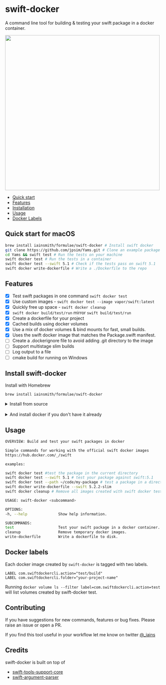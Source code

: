 # swift-docker

A command line tool for building & testing your swift package in a docker container.

<img src="https://s3.eu-west-2.amazonaws.com/iainpublicgifs/swift-docker-small.gif" width="500">

* [Quick start](#quick-start-for-macOS)
* [Features](#Features)
* [Installation](#Install-swift-docker)
* [Usage](#Usage)
* [Docker Labels](#docker-labels)

## Quick start for macOS

```sh
brew install iainsmith/formulae/swift-docker # Install swift docker
git clone https://github.com/jpsim/Yams.git # Clone an example package
cd Yams && swift test # Run the tests on your machine
swift docker test # Run the tests in a container
swift docker test --swift 5.1 # Check if the tests pass on swift 5.1
swift docker write-dockerfile # Write a ./Dockerfile to the repo
```

## Features

* [x] Test swift packages in one command `swift docker test`
* [x] Use custom images - `swift docker test --image vapor/swift:latest`
* [x] Quickly free up space - `swift docker cleanup`
* [x] `swift docker build/test/run` mirror `swift build/test/run`
* [x] Create a dockerfile for your project
* [x] Cached builds using docker volumes
* [x] Use a mix of docker volumes & bind mounts for fast, small builds.
* [x] Uses the swift docker image that matches the Package.swift manifest.
* [ ] Create a .dockerignore file to avoid adding .git directory to the image
* [ ] Support multistage slim builds
* [ ] Log output to a file
* [ ] cmake build for running on Windows

## Install swift-docker

Install with Homebrew
```sh
brew install iainsmith/formulae/swift-docker
```
<details>
<summary>
Install from source
</summary>
<pre>
> git clone https://github.com/iainsmith/swift-docker-cli.git
> cd swift-docker
> swift build -c release --disable-sandbox
# copy the binary to somewhere in your path.
> cp ./.build/release/swift-docker ~/bin
</pre>
</details>
</br>

<details>
<summary>
And install docker if you don't have it already
</summary>

* Download the [Docker Mac App](https://www.docker.com/docker-mac).
* Or alternatively install via homebrew `brew cask install docker`
</details>

## Usage

```bash
OVERVIEW: Build and test your swift packages in docker

Simple commands for working with the official swift docker images
https://hub.docker.com/_/swift

examples:

swift docker test #test the package in the current directory
swift docker test --swift 5.1 # test your package against swift:5.1
swift docker test --path ~/code/my-package # test a package in a directory
swift docker write-dockerfile --swift 5.2.2-slim
swift docker cleanup # Remove all images created with swift docker test

USAGE: swift-docker <subcommand>

OPTIONS:
-h, --help              Show help information.

SUBCOMMANDS:
test                    Test your swift package in a docker container.
cleanup                 Remove temporary docker images.
write-dockerfile        Write a dockerfile to disk.
```

## Docker labels

Each docker image created by `swift-docker` is tagged with two labels.

```
LABEL com.swiftdockercli.action="test/build"
LABEL com.swiftdockercli.folder="your-project-name"
```

Running `docker volume ls --filter label=com.swiftdockercli.action=test` will list volumes created by swift-docker test.

## Contributing

If you have suggestions for new commands, features or bug fixes. Please raise an issue or open a PR.

If you find this tool useful in your workflow let me know on twitter [@_iains](https://twitter.com/_iains)

## Credits

swift-docker is built on top of

* [swift-tools-support-core](https://github.com/apple/swift-tools-support-core)
* [swift-argument-parser](https://github.com/apple/swift-argument-parser)
